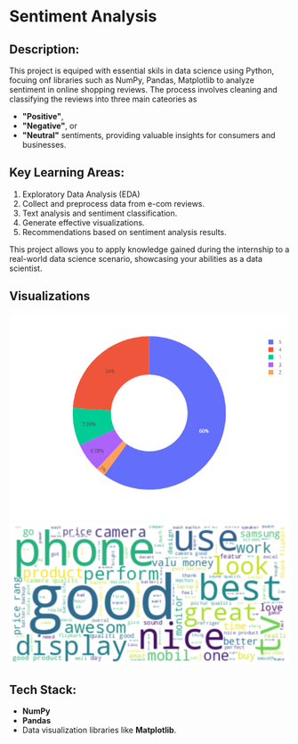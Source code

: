 # Sentiment Analysis

## **Description:**

This project is equiped with essential skils in data science using Python, focuing onf libraries such as NumPy, Pandas, Matplotlib to analyze sentiment in online shopping reviews. The process involves cleaning and classifying the reviews into three main cateories as

- **"Positive"**,
- **"Negative"**, or
- **"Neutral"** sentiments,
  providing valuable insights for consumers and businesses.

## **Key Learning Areas:**

1. Exploratory Data Analysis (EDA)
2. Collect and preprocess data from e-com reviews.
3. Text analysis and sentiment classification.
4. Generate effective visualizations.
5. Recommendations based on sentiment analysis results.

This project allows you to apply knowledge gained during the internship to a real-world data science scenario, showcasing your abilities as a data scientist.

## Visualizations

![alt text](image.png)
![alt text](image-1.png)

## Tech Stack:

- **NumPy**
- **Pandas**
- Data visualization libraries like **Matplotlib**.
